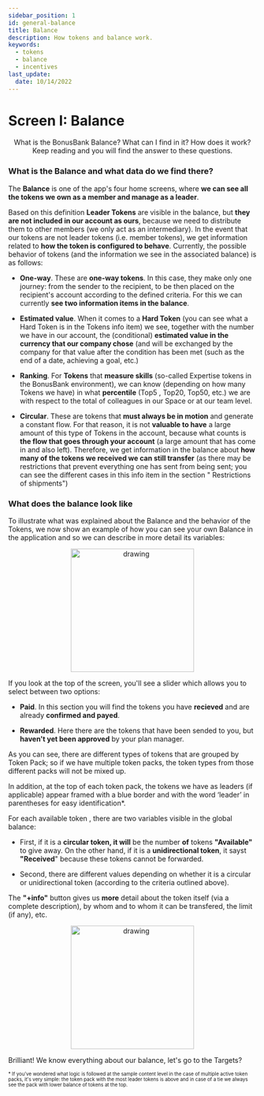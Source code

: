 ```yaml
---
sidebar_position: 1
id: general-balance
title: Balance
description: How tokens and balance work.
keywords:
  - tokens
  - balance
  - incentives
last_update:
  date: 10/14/2022
---
```


# Screen I: Balance

<p align="center"> What is the BonusBank Balance? What can I find in it? How does it work? Keep reading and you will find the answer to these questions.</p>

### What is the Balance and what data do we find there?

The **Balance** is one of the app's four home screens, where **we can see all the tokens we own as a member and manage as a leader**.

Based on this definition **Leader Tokens** are visible in the balance, but **they are not included in our account as ours**, because we need to distribute them to other members (we only act as an intermediary). In the event that our tokens are not leader tokens (i.e. member tokens), we get information related to **how the token is configured to behave**. Currently, the possible behavior of tokens (and the information we see in the associated balance) is as follows:

- **One-way**. These are **one-way tokens**. In this case, they make only one journey: from the sender to the recipient, to be then placed on the recipient's account according to the defined criteria. For this we can currently **see two information items in the balance**.

- **Estimated value**. When it comes to a **Hard Token** (you can see what a Hard Token is in the Tokens info item) we see, together with the number we have in our account, the (conditional) **estimated value in the currency that our company chose** (and will be exchanged by the company for that value after the condition has been met (such as the end of a date, achieving a goal, etc.)

- **Ranking**. For **Tokens** that **measure skills** (so-called Expertise tokens in the BonusBank environment), we can know (depending on how many Tokens we have) in what **percentile** (Top5 , Top20, Top50, etc.) we are with respect to the total of colleagues in our Space or at our team level.

- **Circular**. These are tokens that **must always be in motion** and generate a constant flow. For that reason, it is not **valuable to have** a large amount of this type of Tokens in the account, because what counts is **the flow that goes through your account** (a large amount that has come in and also left). Therefore, we get information in the balance about **how many of the tokens we received we can still transfer** (as there may be restrictions that prevent everything one has sent from being sent; you can see the different cases in this info item in the section " Restrictions of shipments")

### What does the balance look like

To illustrate what was explained about the Balance and the behavior of the Tokens, we now show an example of how you can see your own Balance in the application and so we can describe in more detail its variables:

<p align="center"><img src={require('./img/balancescreen.png').default} alt="drawing" width="250"/></p>

If you look at the top of the screen, you'll see a slider which allows you to select between two options:

- **Paid**. In this section you will find the tokens you have **recieved** and are already **confirmed and payed**.

- **Rewarded**. Here there are the tokens that have been sended to you, but **haven't yet been approved** by your plan manager.

As you can see, there are different types of tokens that are grouped by Token Pack; so if we have multiple token packs, the token types from those different packs will not be mixed up.

In addition, at the top of each token pack, the tokens we have as leaders (if applicable) appear framed with a blue border and with the word ‘leader’ in parentheses for easy identification\*.

For each available token , there are two variables visible in the global balance:

- First, if it is a **circular token, it will** be the number **of** tokens **"Available"** to give away. On the other hand, if it is a **unidirectional token**, it sayst **"Received**" because these tokens cannot be forwarded.

- Second, there are different values ​​depending on whether it is a circular or unidirectional token (according to the criteria outlined above).

The **"+info"** button gives us **more** detail about the token itself (via a complete description), by whom and to whom it can be transfered, the limit (if any), etc.

<p align="center"><img src={require('./img/bbpopup.png').default} alt="drawing" width="250"/></p>

Brilliant! We know everything about our balance, let's go to the Targets?

<sup><sup>\* If you've wondered what logic is followed at the sample content level in the case of multiple active token packs, it's very simple: the token pack with the most leader tokens is above and in case of a tie we always see the pack with lower balance of tokens at the top.</sup></sup>
